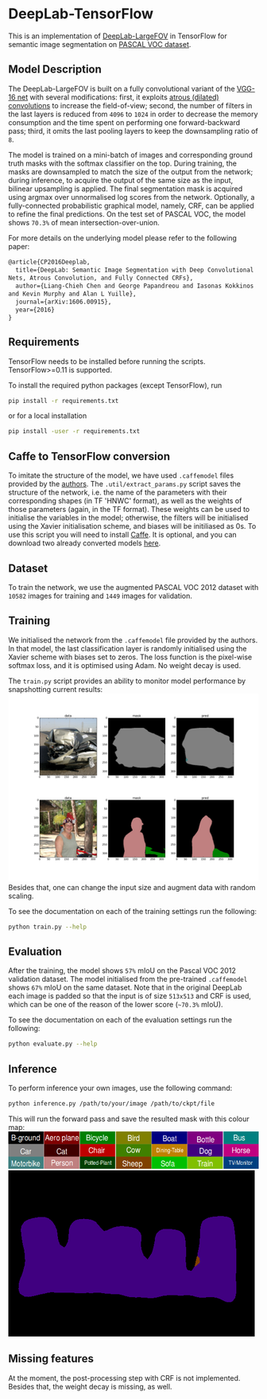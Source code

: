 # DeepLab-TensorFlow

This is an implementation of [DeepLab-LargeFOV](http://ccvl.stat.ucla.edu/deeplab-models/deeplab-largefov/) in TensorFlow for semantic image segmentation on [PASCAL VOC dataset](http://host.robots.ox.ac.uk/pascal/VOC/).

## Model Description

The DeepLab-LargeFOV is built on a fully convolutional variant of the [VGG-16 net](http://www.robots.ox.ac.uk/~vgg/research/very_deep/) with several modifications: first, it exploits [atrous (dilated) convolutions](https://github.com/fyu/dilation) to increase the field-of-view; second, the number of filters in the last layers is reduced from <code>4096</code> to <code>1024</code> in order to decrease the memory consumption and the time spent on performing one forward-backward pass; third, it omits the last pooling layers to keep the downsampling ratio of <code>8</code>.

The model is trained on a mini-batch of images and corresponding ground truth masks with the softmax classifier on the top. During training, the masks are downsampled to match the size of the output from the network; during inference, to acquire the output of the same size as the input, bilinear upsampling is applied. The final segmentation mask is acquired using argmax over unnormalised log scores from the network.
Optionally, a fully-connected probabilistic graphical model, namely, CRF, can be applied to refine the final predictions.
On the test set of PASCAL VOC, the model shows <code>70.3%</code> of mean intersection-over-union.

For more details on the underlying model please refer to the following paper:


    @article{CP2016Deeplab,
      title={DeepLab: Semantic Image Segmentation with Deep Convolutional Nets, Atrous Convolution, and Fully Connected CRFs},
      author={Liang-Chieh Chen and George Papandreou and Iasonas Kokkinos and Kevin Murphy and Alan L Yuille},
      journal={arXiv:1606.00915},
      year={2016}
    }



## Requirements

TensorFlow needs to be installed before running the scripts.
TensorFlow>=0.11 is supported.

To install the required python packages (except TensorFlow), run
```bash
pip install -r requirements.txt
```
or for a local installation
```bash
pip install -user -r requirements.txt
```

## Caffe to TensorFlow conversion

To imitate the structure of the model, we have used `.caffemodel` files provided by the [authors](http://ccvl.stat.ucla.edu/deeplab-models/deeplab-largefov/). The `.util/extract_params.py` script saves the structure of the network, i.e. the name of the parameters with their corresponding shapes (in TF 'HNWC' format), as well as the weights of those parameters (again, in the TF format). These weights can be used to initialise the variables in the model; otherwise, the filters will be initialised using the Xavier initialisation scheme, and biases will be initiliased as 0s. 
To use this script you will need to install [Caffe](https://github.com/bvlc/caffe). It is optional, and you can download two already converted models [here](https://drive.google.com/open?id=0B_rootXHuswsTF90M1NWQmFYelU).

## Dataset

To train the network, we use the augmented PASCAL VOC 2012 dataset with <code>10582</code> images for training and <code>1449</code> images for validation. 

## Training

We initialised the network from the `.caffemodel` file provided by the authors. In that model, the last classification layer is randomly initialised using the Xavier scheme with biases set to zeros. The loss function is the pixel-wise softmax loss, and it is optimised using Adam. No weight decay is used. 

The `train.py` script provides an ability to monitor model performance by snapshotting current results:
<img src="images/train.png"></img>
Besides that, one can change the input size and augment data with random scaling.

To see the documentation on each of the training settings run the following:
```bash
python train.py --help
```
## Evaluation

After the training, the model shows <code>57%</code> mIoU on the Pascal VOC 2012 validation dataset. The model initialised from the pre-trained `.caffemodel` shows <code>67%</code> mIoU on the same dataset. Note that in the original DeepLab each image is padded so that the input is of size <code>513x513</code> and CRF is used, which can be one of the reason of the lower score (<code>~70.3%</code> mIoU).

To see the documentation on each of the evaluation settings run the following:
```bash
python evaluate.py --help
```

## Inference

To perform inference your own images, use the following command:
```bash
python inference.py /path/to/your/image /path/to/ckpt/file
```
This will run the forward pass and save the resulted mask with this colour map:
<img src="images/colour_scheme.png" height="75"></img>
<img src="images/mask.png"></img>

## Missing features

At the moment, the post-processing step with CRF is not implemented. Besides that, the weight decay is missing, as well.
